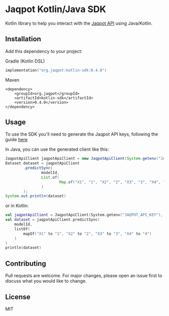 # Jaqpot Kotlin/Java SDK

Kotlin library to help you interact with the [Jaqpot API](https://jaqpot.org/docs/jaqpot-api) using Java/Kotlin.

## Installation

Add this dependency to your project:

Gradle (Kotlin DSL)

```kotlin
implementation("org.jaqpot:kotlin-sdk:0.4.0")
```

Maven

```maven
<dependency>
    <groupId>org.jaqpot</groupId>
    <artifactId>kotlin-sdk</artifactId>
    <version>0.4.0</version>
</dependency>
``` 

## Usage

To use the SDK you'll need to generate the Jaqpot API keys, following the
guide [here](https://jaqpot.org/docs/jaqpot-api/authentication/create-an-api-key)

In Java, you can use the generated client like this:

```java
JaqpotApiClient jaqpotApiClient = new JaqpotApiClient(System.getenv("JAQPOT_API_KEY"), System.getenv("JAQPOT_API_SECRET"));
Dataset dataset = jaqpotApiClient
        .predictSync(
                modelId,
                List.of(
                        Map.of("X1", "1", "X2", "2", "X3", "3", "X4", "4")
                )
        );
System.out.println(dataset)
```

or in Kotlin:

```kotlin
val jaqpotApiClient = JaqpotApiClient(System.getenv("JAQPOT_API_KEY"), System.getenv("JAQPOT_API_SECRET"))
val dataset = jaqpotApiClient.predictSync(
    modelId,
    listOf(
        mapOf("X1" to "1", "X2" to "2", "X3" to "3", "X4" to "4")
    )
)
println(dataset)
```

## Contributing

Pull requests are welcome. For major changes, please open an issue first
to discuss what you would like to change.

## License

MIT
